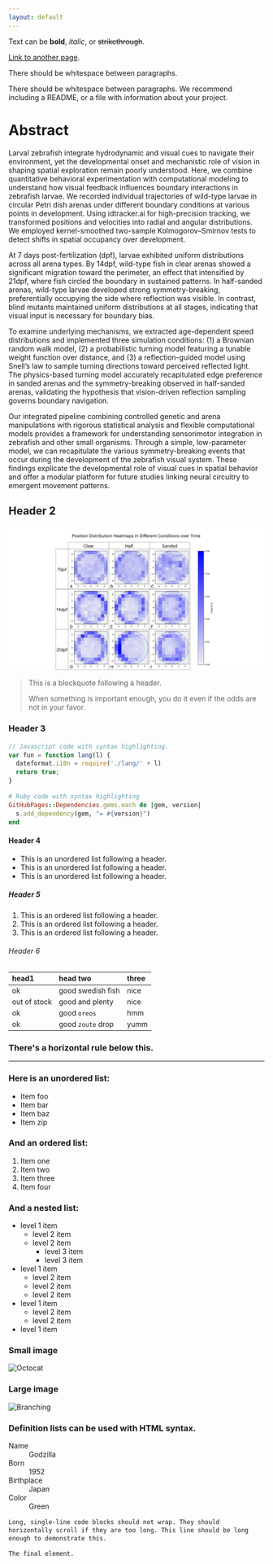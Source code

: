 ```yaml
---
layout: default
---
```


Text can be **bold**, _italic_, or ~~strikethrough~~.

[Link to another page](./another-page.html).

There should be whitespace between paragraphs.

There should be whitespace between paragraphs. We recommend including a README, or a file with information about your project.

# Abstract

Larval zebrafish integrate hydrodynamic and visual cues to navigate their environment, yet the developmental onset and mechanistic role of vision in shaping spatial exploration remain poorly understood. Here, we combine quantitative behavioral experimentation with computational modeling to understand how visual feedback influences boundary interactions in zebrafish larvae. We recorded individual trajectories of wild-type larvae in circular Petri dish arenas under different boundary conditions at various points in development. Using idtracker.ai for high-precision tracking, we transformed positions and velocities into radial and angular distributions. We employed kernel-smoothed two-sample Kolmogorov–Smirnov tests to detect shifts in spatial occupancy over development.

At 7 days post-fertilization (dpf), larvae exhibited uniform distributions across all arena types. By 14dpf, wild-type fish in clear arenas showed a significant migration toward the perimeter, an effect that intensified by 21dpf, where fish circled the boundary in sustained patterns. In half-sanded arenas, wild-type larvae developed strong symmetry-breaking, preferentially occupying the side where reflection was visible. In contrast, blind mutants maintained uniform distributions at all stages, indicating that visual input is necessary for boundary bias.

To examine underlying mechanisms, we extracted age-dependent speed distributions and implemented three simulation conditions: (1) a Brownian random walk model, (2) a probabilistic turning model featuring a tunable weight function over distance, and (3) a reflection-guided model using Snell’s law to sample turning directions toward perceived reflected light. The physics-based turning model accurately recapitulated edge preference in sanded arenas and the symmetry-breaking observed in half-sanded arenas, validating the hypothesis that vision-driven reflection sampling governs boundary navigation.

Our integrated pipeline combining controlled genetic and arena manipulations with rigorous statistical analysis and flexible computational models provides a framework for understanding sensorimotor integration in zebrafish and other small organisms. Through a simple, low-parameter model, we can recapitulate the various symmetry-breaking events that occur during the development of the zebrafish visual system. These findings explicate the developmental role of visual cues in spatial behavior and offer a modular platform for future studies linking neural circuitry to emergent movement patterns.

## Header 2

![heatmap-all](./assets/img/heatmap_all.jpg)

> This is a blockquote following a header.
>
> When something is important enough, you do it even if the odds are not in your favor.

### Header 3

```js
// Javascript code with syntax highlighting.
var fun = function lang(l) {
  dateformat.i18n = require('./lang/' + l)
  return true;
}
```

```ruby
# Ruby code with syntax highlighting
GitHubPages::Dependencies.gems.each do |gem, version|
  s.add_dependency(gem, "= #{version}")
end
```

#### Header 4

*   This is an unordered list following a header.
*   This is an unordered list following a header.
*   This is an unordered list following a header.

##### Header 5

1.  This is an ordered list following a header.
2.  This is an ordered list following a header.
3.  This is an ordered list following a header.

###### Header 6

| head1        | head two          | three |
|:-------------|:------------------|:------|
| ok           | good swedish fish | nice  |
| out of stock | good and plenty   | nice  |
| ok           | good `oreos`      | hmm   |
| ok           | good `zoute` drop | yumm  |

### There's a horizontal rule below this.

* * *

### Here is an unordered list:

*   Item foo
*   Item bar
*   Item baz
*   Item zip

### And an ordered list:

1.  Item one
1.  Item two
1.  Item three
1.  Item four

### And a nested list:

- level 1 item
  - level 2 item
  - level 2 item
    - level 3 item
    - level 3 item
- level 1 item
  - level 2 item
  - level 2 item
  - level 2 item
- level 1 item
  - level 2 item
  - level 2 item
- level 1 item

### Small image

![Octocat](https://github.githubassets.com/images/icons/emoji/octocat.png)

### Large image

![Branching](https://guides.github.com/activities/hello-world/branching.png)


### Definition lists can be used with HTML syntax.

<dl>
<dt>Name</dt>
<dd>Godzilla</dd>
<dt>Born</dt>
<dd>1952</dd>
<dt>Birthplace</dt>
<dd>Japan</dd>
<dt>Color</dt>
<dd>Green</dd>
</dl>

```
Long, single-line code blocks should not wrap. They should horizontally scroll if they are too long. This line should be long enough to demonstrate this.
```

```
The final element.
```
